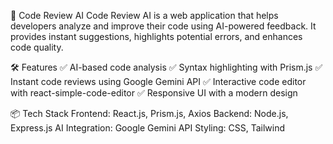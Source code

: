 🚀 Code Review AI
Code Review AI is a web application that helps developers analyze and improve their code using AI-powered feedback. It provides instant suggestions, highlights potential errors, and enhances code quality.

🛠 Features
✅ AI-based code analysis
✅ Syntax highlighting with Prism.js
✅ Instant code reviews using Google Gemini API
✅ Interactive code editor with react-simple-code-editor
✅ Responsive UI with a modern design

📦 Tech Stack
Frontend: React.js, Prism.js, Axios
Backend: Node.js, Express.js
AI Integration: Google Gemini API
Styling: CSS, Tailwind
